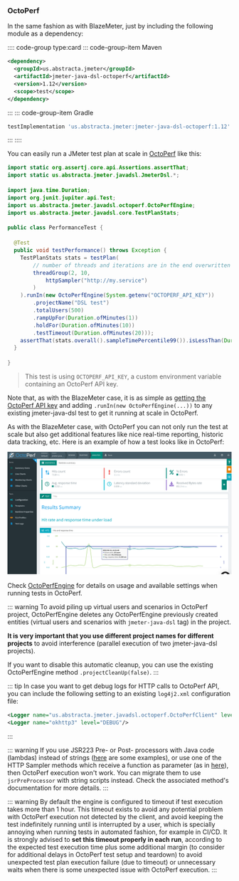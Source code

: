 ### OctoPerf

In the same fashion as with BlazeMeter, just by including the following module as a dependency:

:::: code-group type:card
::: code-group-item Maven
```xml
<dependency>
  <groupId>us.abstracta.jmeter</groupId>
  <artifactId>jmeter-java-dsl-octoperf</artifactId>
  <version>1.12</version>
  <scope>test</scope>
</dependency>
```
:::
::: code-group-item Gradle
```groovy
testImplementation 'us.abstracta.jmeter:jmeter-java-dsl-octoperf:1.12'
```
:::
::::

You can easily run a JMeter test plan at scale in [OctoPerf](https://octoperf.com/) like this:

```java
import static org.assertj.core.api.Assertions.assertThat;
import static us.abstracta.jmeter.javadsl.JmeterDsl.*;

import java.time.Duration;
import org.junit.jupiter.api.Test;
import us.abstracta.jmeter.javadsl.octoperf.OctoPerfEngine;
import us.abstracta.jmeter.javadsl.core.TestPlanStats;

public class PerformanceTest {

  @Test
  public void testPerformance() throws Exception {
    TestPlanStats stats = testPlan(
        // number of threads and iterations are in the end overwritten by OctoPerf engine settings 
        threadGroup(2, 10,
            httpSampler("http://my.service")
        )
    ).runIn(new OctoPerfEngine(System.getenv("OCTOPERF_API_KEY"))
        .projectName("DSL test")
        .totalUsers(500)
        .rampUpFor(Duration.ofMinutes(1))
        .holdFor(Duration.ofMinutes(10))
        .testTimeout(Duration.ofMinutes(20)));
    assertThat(stats.overall().sampleTimePercentile99()).isLessThan(Duration.ofSeconds(5));
  }

}
```
> This test is using `OCTOPERF_API_KEY`, a custom environment variable containing an OctoPerf API key.

Note that, as with the BlazeMeter case, it is as simple as [getting the OctoPerf API key](https://doc.octoperf.com/account/profile/#apikey) and adding `.runIn(new OctoPerfEngine(...))` to any existing jmeter-java-dsl test to get it running at scale in OctoPerf.

As with the BlazeMeter case, with OctoPerf you can not only run the test at scale but also get additional features like nice real-time reporting, historic data tracking, etc. Here is an example of how a test looks like in OctoPerf:

![OctoPerf Example Execution Dashboard](./octoperf.png)

Check [OctoPerfEngine](/jmeter-java-dsl-octoperf/src/main/java/us/abstracta/jmeter/javadsl/octoperf/OctoPerfEngine.java) for details on usage and available settings when running tests in OctoPerf.

::: warning
To avoid piling up virtual users and scenarios in OctoPerf project, OctoPerfEngine deletes any OctoPerfEngine previously created entities (virtual users and scenarios with `jmeter-java-dsl` tag) in the project.

**It is very important that you use different project names for different projects** to avoid interference (parallel execution of two jmeter-java-dsl projects).

If you want to disable this automatic cleanup, you can use the existing OctoPerfEngine method `.projectCleanUp(false)`.
:::

::: tip
In case you want to get debug logs for HTTP calls to OctoPerf API, you can include the following setting to an existing `log4j2.xml` configuration file:
```xml
<Logger name="us.abstracta.jmeter.javadsl.octoperf.OctoPerfClient" level="DEBUG"/>
<Logger name="okhttp3" level="DEBUG"/>
```
:::

::: warning
If you use JSR223 Pre- or Post- processors with Java code (lambdas) instead of strings ([here](../response-processing/jsr223-post-processor#change-sample-result-statuses-with-custom-logic) are some examples), or use one of the HTTP Sampler methods which receive a function as parameter (as in [here](../request-generation/jsr223-pre-processor#provide-request-parameters-programmatically-per-request)), then OctoPerf execution won't work. You can migrate them to use `jsrPreProcessor` with string scripts instead. Check the associated method's documentation for more details.
:::

::: warning
By default the engine is configured to timeout if test execution takes more than 1 hour.
This timeout exists to avoid any potential problem with OctoPerf execution not detected by the
client, and avoid keeping the test indefinitely running until is interrupted by a user,
which is specially annoying when running tests in automated fashion, for example in CI/CD.
It is strongly advised to **set this timeout properly in each run**, according to the expected test
execution time plus some additional margin (to consider for additional delays in OctoPerf
test setup and teardown) to avoid unexpected test plan execution failure (due to timeout) or
unnecessary waits when there is some unexpected issue with OctoPerf execution.
:::

